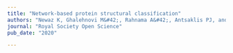 ```yaml
---
title: "Network-based protein structural classification"
authors: "Newaz K, Ghalehnovi M&#42;, Rahnama A&#42;, Antsaklis PJ, and **Milenković T**"
journal: "Royal Society Open Science"
pub_date: "2020"

---
```

